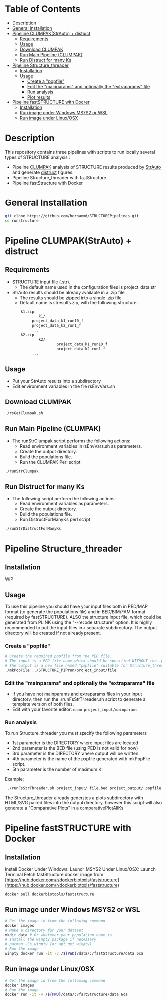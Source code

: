 # Table of Contents

- [Description](#description)
- [General Installation](#general-installation)
- [Pipeline CLUMPAK(StrAuto) + distruct](#pipeline-clumpakstrauto--distruct)
  - [Requirements](#requirements)
  - [Usage](#usage)
  - [Download CLUMPAK](#download-clumpak)
  - [Run Main Pipeline (CLUMPAK)](#run-main-pipeline-clumpak)
  - [Run Distruct for many Ks](#run-distruct-for-many-ks)
- [Pipeline Structure_threader](#pipeline-structure_threader)
  - [Installation](#installation)
  - [Usage](#usage-1)
    - [Create a "popfile"](#create-a-popfile)
    - [Edit the "mainparams" and optionally the "extraparams" file](#edit-the-mainparams-and-optionally-the-extraparams-file)
    - [Run analysis](#run-analysis)
    - [Plot results](#plot-results)
- [Pipeline fastSTRUCTURE with Docker](#pipeline-faststructure-with-docker)
  - [Installation](#installation-1)
  - [Run image under Windows MSYS2 or WSL](#run-image-under-windows-msys2-or-wsl)
  - [Run image under Linux/OSX](#run-image-under-linuxosx)

# Description

This repository contains three pipelines with scripts to run locally several types of STRUCTURE analysis :

  - Pipeline [CLUMPAK](http://clumpak.tau.ac.il/index.html) analysis of STRUCTURE results produced by [StrAuto](https://www.crypticlineage.net/software/strauto/) and generate [distruct](https://www.crypticlineage.net/software/distruct/) figures.
  - Pipeline Structure_threader with fastStructure
  - Pipeline fastStructure with Docker

# General Installation

```bash
git clone https://github.com/hernanmd/STRUCTUREPipelines.git
cd runstructure
```

# Pipeline CLUMPAK(StrAuto) + distruct

## Requirements

  - STRUCTURE input file (.str). 
    - The default name used in the configuration files is project_data.str
  - StrAuto results should be already available in a .zip file
    - The results should be zipped into a single .zip file.
	- Default name is stresults.zip, with the following structure:

```bash
       k1.zip
               k1/
			project_data_k1_run10_f
			project_data_k2_run1_f
			...
       k2.zip
               k2/
                       project_data_k1_run10_f
                       project_data_k2_run1_f
			...
```

## Usage

  - Put your StrAuto results into a subdirectory
  - Edit environment variables in the file rsEnvVars.sh

## Download CLUMPAK

```bash
./rsGetClumpak.sh
```
## Run Main Pipeline (CLUMPAK)

  - The runStrClumpak script performs the following actions:
    - Read environment variables in rsEnvVars.sh as parameters.
    - Create the output directory.
    - Build the populations file.
    - Run the CLUMPAK Perl script

```bash
./runStrClumpak
```

## Run Distruct for many Ks

  - The following script perform the following actions:
    - Read environment variables as parameters.
    - Create the output directory.
    - Build the populations file.
    - Run DistructForManyKs perl script

```bash
./runStrDistructForManyKs
```

# Pipeline Structure_threader

## Installation

WiP

## Usage

To use this pipeline you should have your input files both in PED/MAP format (to generate the populations file) and in BED/BIM/FAM format (required by fastSTRUCTURE).
ALSO the structure input file, which could be generated from PLINK using the "--recode structure" option.
It is highly recommended to put the input files in a separate subdirectory.
The output directory will be created if not already present.

### Create a "popfile" 

```bash
# Create the required popfile from the PED file. 
# The input is a PED file name which should be specified WITHOUT the .ped extension
# The output is a new file named "popfile" suitable for Structure_threader plots
./mkPopFile ../STRUCTURE_PIPrun/project_input/file
```

### Edit the "mainparams" and optionally the "extraparams" file

  - If you have not mainparams and extraparams files in your input directory, then run the ./runFsStrThreader.sh script to generate a template version of both files.
  - Edit with your favorite editor: `nano project_input/mainparams`

### Run analysis

To run Structure_threader you must specify the following parameters

  - 1st parameter is the DIRECTORY where input files are located
  - 2nd parameter is the BED file (using PED is not valid for now)
  - 3rd parameter is the DIRECTORY where output will be written
  - 4th parameter is the name of the popfile generated with mkPopFile script.
  - 5th parameter is the number of maximum K:

Example:

```bash
 ./runFsStrThreader.sh project_input/ file.bed project_output/ popfile 24
```

The Structure_threader already generates a plots subdirectory with HTML/SVG paired files into the output directory, however this script will also generate a "Comparative Plots" in a comparativePlotAllKs

# Pipeline fastSTRUCTURE with Docker 

## Installation

Install Docker
Under Windows: Launch MSYS2
Under Linux/OSX: Launch Terminal
Fetch fastStructure docker image from [https://hub.docker.com/r/dockerbiotools/faststructure](https://hub.docker.com/r/dockerbiotools/faststructure)

```bash
docker pull dockerbiotools/faststructure
```

## Run image under Windows MSYS2 or WSL

```bash
# Get the image id from the following command
docker images
# Make a directory for your dataset
mkdir data # Or whatever your population name is
# Install the winpty package if necessary
# pacman -Ss winpty (or apt get winpty)
# Run the image
winpty docker run -it -v /${PWD}/data/:/fastStructure/data 6ca
```

## Run image under Linux/OSX

```bash
# Get the image id from the following command
docker images
# Run the image
docker run -it -v /${PWD}/data/:/fastStructure/data 6ca
```

